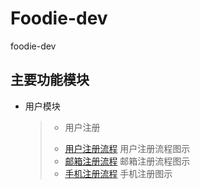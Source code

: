 # Foodie-dev
foodie-dev

## 主要功能模块
- 用户模块
    > - 用户注册
    > * [用户注册流程](user-modules/用户注册.png) 用户注册流程图示
    > * [邮箱注册流程](user-modules/邮箱注册.png) 邮箱注册流程图示
    > * [手机注册流程](user-modules/手机注册.png) 手机注册图示